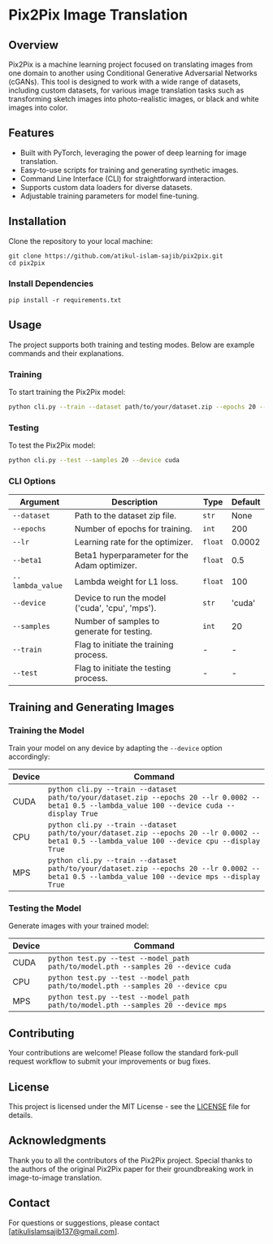 # Pix2Pix Image Translation

## Overview

Pix2Pix is a machine learning project focused on translating images from one domain to another using Conditional Generative Adversarial Networks (cGANs). This tool is designed to work with a wide range of datasets, including custom datasets, for various image translation tasks such as transforming sketch images into photo-realistic images, or black and white images into color.

## Features

- Built with PyTorch, leveraging the power of deep learning for image translation.
- Easy-to-use scripts for training and generating synthetic images.
- Command Line Interface (CLI) for straightforward interaction.
- Supports custom data loaders for diverse datasets.
- Adjustable training parameters for model fine-tuning.

## Installation

Clone the repository to your local machine:

```
git clone https://github.com/atikul-islam-sajib/pix2pix.git
cd pix2pix
```

### Install Dependencies

```
pip install -r requirements.txt
```

## Usage

The project supports both training and testing modes. Below are example commands and their explanations.

### Training

To start training the Pix2Pix model:

```bash
python cli.py --train --dataset path/to/your/dataset.zip --epochs 20 --lr 0.0002 --beta1 0.5 --lambda_value 100 --device cuda --display True
```

### Testing

To test the Pix2Pix model:

```bash
python cli.py --test --samples 20 --device cuda
```

### CLI Options

| Argument         | Description                                     | Type    | Default |
| ---------------- | ----------------------------------------------- | ------- | ------- |
| `--dataset`      | Path to the dataset zip file.                   | `str`   | None    |
| `--epochs`       | Number of epochs for training.                  | `int`   | 200     |
| `--lr`           | Learning rate for the optimizer.                | `float` | 0.0002  |
| `--beta1`        | Beta1 hyperparameter for the Adam optimizer.    | `float` | 0.5     |
| `--lambda_value` | Lambda weight for L1 loss.                      | `float` | 100     |
| `--device`       | Device to run the model ('cuda', 'cpu', 'mps'). | `str`   | 'cuda'  |
| `--samples`      | Number of samples to generate for testing.      | `int`   | 20      |
| `--train`        | Flag to initiate the training process.          | -       | -       |
| `--test`         | Flag to initiate the testing process.           | -       | -       |

## Training and Generating Images

### Training the Model

Train your model on any device by adapting the `--device` option accordingly:

| Device | Command                                                                                                                                        |
| ------ | ---------------------------------------------------------------------------------------------------------------------------------------------- |
| CUDA   | `python cli.py --train --dataset path/to/your/dataset.zip --epochs 20 --lr 0.0002 --beta1 0.5 --lambda_value 100 --device cuda --display True` |
| CPU    | `python cli.py --train --dataset path/to/your/dataset.zip --epochs 20 --lr 0.0002 --beta1 0.5 --lambda_value 100 --device cpu --display True`  |
| MPS    | `python cli.py --train --dataset path/to/your/dataset.zip --epochs 20 --lr 0.0002 --beta1 0.5 --lambda_value 100 --device mps --display True`  |

### Testing the Model

Generate images with your trained model:

| Device | Command                                                                           |
| ------ | --------------------------------------------------------------------------------- |
| CUDA   | `python test.py --test --model_path path/to/model.pth --samples 20 --device cuda` |
| CPU    | `python test.py --test --model_path path/to/model.pth --samples 20 --device cpu`  |
| MPS    | `python test.py --test --model_path path/to/model.pth --samples 20 --device mps`  |

## Contributing

Your contributions are welcome! Please follow the standard fork-pull request workflow to submit your improvements or bug fixes.

## License

This project is licensed under the MIT License - see the [LICENSE](./LICENSE) file for details.

## Acknowledgments

Thank you to all the contributors of the Pix2Pix project. Special thanks to the authors of the original Pix2Pix paper for their groundbreaking work in image-to-image translation.

## Contact

For questions or suggestions, please contact [atikulislamsajib137@gmail.com].
